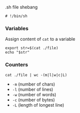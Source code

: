 .sh file shebang

	# !/bin/sh

### Variables

Assign content of `cat` to a variable

	export str=$(cat ./file)
	echo "$str"

### Counters

	cat ./file | wc -(m|l|w|c|L)

- `-m` (number of chars)
- `-l` (number of lines)
- `-w` (number of words)
- `-c` (number of bytes)
- `-L` (length of longest line)
